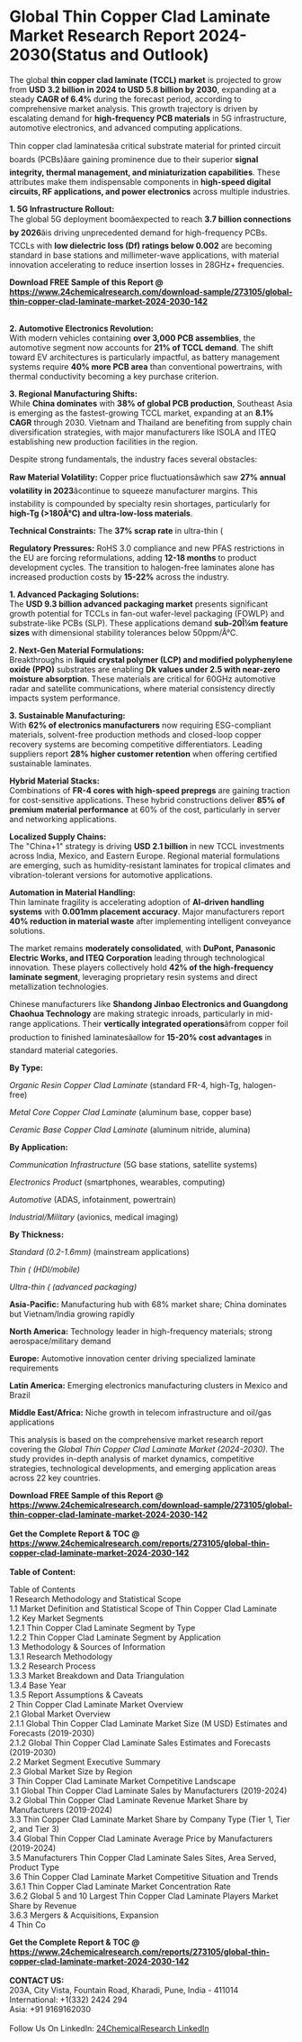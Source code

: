 <h1>Global Thin Copper Clad Laminate Market Research Report 2024-2030(Status and Outlook)</h1><p>The global <strong>thin copper clad laminate (TCCL) market</strong> is projected to grow from <strong>USD 3.2 billion in 2024 to USD 5.8 billion by 2030</strong>, expanding at a steady <strong>CAGR of 6.4%</strong> during the forecast period, according to comprehensive market analysis. This growth trajectory is driven by escalating demand for <strong>high-frequency PCB materials</strong> in 5G infrastructure, automotive electronics, and advanced computing applications.</p><p>Thin copper clad laminatesâa critical substrate material for printed circuit boards (PCBs)âare gaining prominence due to their superior <strong>signal integrity, thermal management, and miniaturization capabilities</strong>. These attributes make them indispensable components in <strong>high-speed digital circuits, RF applications, and power electronics</strong> across multiple industries.</p><p><strong>1. 5G Infrastructure Rollout:</strong><br>
The global 5G deployment boomâexpected to reach <strong>3.7 billion connections by 2026</strong>âis driving unprecedented demand for high-frequency PCBs. TCCLs with <strong>low dielectric loss (Df) ratings below 0.002</strong> are becoming standard in base stations and millimeter-wave applications, with material innovation accelerating to reduce insertion losses in 28GHz+ frequencies.</p><div><b>Download FREE Sample of this Report @ 
            <a href="https://www.24chemicalresearch.com/download-sample/273105/global-thin-copper-clad-laminate-market-2024-2030-142">
            https://www.24chemicalresearch.com/download-sample/273105/global-thin-copper-clad-laminate-market-2024-2030-142</a></b></div><br><p><strong>2. Automotive Electronics Revolution:</strong><br>
With modern vehicles containing <strong>over 3,000 PCB assemblies</strong>, the automotive segment now accounts for <strong>21% of TCCL demand</strong>. The shift toward EV architectures is particularly impactful, as battery management systems require <strong>40% more PCB area</strong> than conventional powertrains, with thermal conductivity becoming a key purchase criterion.</p><p><strong>3. Regional Manufacturing Shifts:</strong><br>
While <strong>China dominates</strong> with <strong>38% of global PCB production</strong>, Southeast Asia is emerging as the fastest-growing TCCL market, expanding at an <strong>8.1% CAGR</strong> through 2030. Vietnam and Thailand are benefiting from supply chain diversification strategies, with major manufacturers like ISOLA and ITEQ establishing new production facilities in the region.</p><p>Despite strong fundamentals, the industry faces several obstacles:</p><p><strong>Raw Material Volatility:</strong> Copper price fluctuationsâwhich saw <strong>27% annual volatility in 2023</strong>âcontinue to squeeze manufacturer margins. This instability is compounded by specialty resin shortages, particularly for <strong>high-Tg (&gt;180Â°C) and ultra-low-loss materials</strong>.</p><p><strong>Technical Constraints:</strong> The <strong>37% scrap rate</strong> in ultra-thin (
	</p><p><strong>Regulatory Pressures:</strong> RoHS 3.0 compliance and new PFAS restrictions in the EU are forcing reformulations, adding <strong>12-18 months</strong> to product development cycles. The transition to halogen-free laminates alone has increased production costs by <strong>15-22%</strong> across the industry.</p><p><strong>1. Advanced Packaging Solutions:</strong><br>
The <strong>USD 9.3 billion advanced packaging market</strong> presents significant growth potential for TCCLs in fan-out wafer-level packaging (FOWLP) and substrate-like PCBs (SLP). These applications demand <strong>sub-20Î¼m feature sizes</strong> with dimensional stability tolerances below 50ppm/Â°C.</p><p><strong>2. Next-Gen Material Formulations:</strong><br>
Breakthroughs in <strong>liquid crystal polymer (LCP) and modified polyphenylene oxide (PPO)</strong> substrates are enabling <strong>Dk values under 2.5 with near-zero moisture absorption</strong>. These materials are critical for 60GHz automotive radar and satellite communications, where material consistency directly impacts system performance.</p><p><strong>3. Sustainable Manufacturing:</strong><br>
With <strong>62% of electronics manufacturers</strong> now requiring ESG-compliant materials, solvent-free production methods and closed-loop copper recovery systems are becoming competitive differentiators. Leading suppliers report <strong>28% higher customer retention</strong> when offering certified sustainable laminates.</p><p><strong>Hybrid Material Stacks:</strong><br>
	Combinations of <strong>FR-4 cores with high-speed prepregs</strong> are gaining traction for cost-sensitive applications. These hybrid constructions deliver <strong>85% of premium material performance</strong> at 60% of the cost, particularly in server and networking applications.</p><p><strong>Localized Supply Chains:</strong><br>
	The "China+1" strategy is driving <strong>USD 2.1 billion</strong> in new TCCL investments across India, Mexico, and Eastern Europe. Regional material formulations are emerging, such as humidity-resistant laminates for tropical climates and vibration-tolerant versions for automotive applications.</p><p><strong>Automation in Material Handling:</strong><br>
	Thin laminate fragility is accelerating adoption of <strong>AI-driven handling systems</strong> with <strong>0.001mm placement accuracy</strong>. Major manufacturers report <strong>40% reduction in material waste</strong> after implementing intelligent conveyance solutions.</p><p>The market remains <strong>moderately consolidated</strong>, with <strong>DuPont, Panasonic Electric Works, and ITEQ Corporation</strong> leading through technological innovation. These players collectively hold <strong>42% of the high-frequency laminate segment</strong>, leveraging proprietary resin systems and direct metallization technologies.</p><p>Chinese manufacturers like <strong>Shandong Jinbao Electronics and Guangdong Chaohua Technology</strong> are making strategic inroads, particularly in mid-range applications. Their <strong>vertically integrated operations</strong>âfrom copper foil production to finished laminatesâallow for <strong>15-20% cost advantages</strong> in standard material categories.</p><p><strong>By Type:</strong></p><p><em>Organic Resin Copper Clad Laminate</em> (standard FR-4, high-Tg, halogen-free)</p><p><em>Metal Core Copper Clad Laminate</em> (aluminum base, copper base)</p><p><em>Ceramic Base Copper Clad Laminate</em> (aluminum nitride, alumina)</p><p><strong>By Application:</strong></p><p><em>Communication Infrastructure</em> (5G base stations, satellite systems)</p><p><em>Electronics Product</em> (smartphones, wearables, computing)</p><p><em>Automotive</em> (ADAS, infotainment, powertrain)</p><p><em>Industrial/Military</em> (avionics, medical imaging)</p><p><strong>By Thickness:</strong></p><p><em>Standard (0.2-1.6mm)</em> (mainstream applications)</p><p><em>Thin ( (HDI/mobile)</em></p><p><em>Ultra-thin ( (advanced packaging)</em></p><p><strong>Asia-Pacific:</strong> Manufacturing hub with 68% market share; China dominates but Vietnam/India growing rapidly</p><p><strong>North America:</strong> Technology leader in high-frequency materials; strong aerospace/military demand</p><p><strong>Europe:</strong> Automotive innovation center driving specialized laminate requirements</p><p><strong>Latin America:</strong> Emerging electronics manufacturing clusters in Mexico and Brazil</p><p><strong>Middle East/Africa:</strong> Niche growth in telecom infrastructure and oil/gas applications</p><p>This analysis is based on the comprehensive market research report covering the <em>Global Thin Copper Clad Laminate Market (2024-2030)</em>. The study provides in-depth analysis of market dynamics, competitive strategies, technological developments, and emerging application areas across 22 key countries.
</p><div><b>Download FREE Sample of this Report @ 
            <a href="https://www.24chemicalresearch.com/download-sample/273105/global-thin-copper-clad-laminate-market-2024-2030-142">
            https://www.24chemicalresearch.com/download-sample/273105/global-thin-copper-clad-laminate-market-2024-2030-142</a></b></div><br><div><b>Get the Complete Report & TOC @ 
            <a href="https://www.24chemicalresearch.com/reports/273105/global-thin-copper-clad-laminate-market-2024-2030-142">
            https://www.24chemicalresearch.com/reports/273105/global-thin-copper-clad-laminate-market-2024-2030-142</a></b></div><br>
            <b>Table of Content:</b><p>Table of Contents<br />
1 Research Methodology and Statistical Scope<br />
1.1 Market Definition and Statistical Scope of Thin Copper Clad Laminate<br />
1.2 Key Market Segments<br />
1.2.1 Thin Copper Clad Laminate Segment by Type<br />
1.2.2 Thin Copper Clad Laminate Segment by Application<br />
1.3 Methodology & Sources of Information<br />
1.3.1 Research Methodology<br />
1.3.2 Research Process<br />
1.3.3 Market Breakdown and Data Triangulation<br />
1.3.4 Base Year<br />
1.3.5 Report Assumptions & Caveats<br />
2 Thin Copper Clad Laminate Market Overview<br />
2.1 Global Market Overview<br />
2.1.1 Global Thin Copper Clad Laminate Market Size (M USD) Estimates and Forecasts (2019-2030)<br />
2.1.2 Global Thin Copper Clad Laminate Sales Estimates and Forecasts (2019-2030)<br />
2.2 Market Segment Executive Summary<br />
2.3 Global Market Size by Region<br />
3 Thin Copper Clad Laminate Market Competitive Landscape<br />
3.1 Global Thin Copper Clad Laminate Sales by Manufacturers (2019-2024)<br />
3.2 Global Thin Copper Clad Laminate Revenue Market Share by Manufacturers (2019-2024)<br />
3.3 Thin Copper Clad Laminate Market Share by Company Type (Tier 1, Tier 2, and Tier 3)<br />
3.4 Global Thin Copper Clad Laminate Average Price by Manufacturers (2019-2024)<br />
3.5 Manufacturers Thin Copper Clad Laminate Sales Sites, Area Served, Product Type<br />
3.6 Thin Copper Clad Laminate Market Competitive Situation and Trends<br />
3.6.1 Thin Copper Clad Laminate Market Concentration Rate<br />
3.6.2 Global 5 and 10 Largest Thin Copper Clad Laminate Players Market Share by Revenue<br />
3.6.3 Mergers & Acquisitions, Expansion<br />
4 Thin Co</p><div><b>Get the Complete Report & TOC @ 
            <a href="https://www.24chemicalresearch.com/reports/273105/global-thin-copper-clad-laminate-market-2024-2030-142">
            https://www.24chemicalresearch.com/reports/273105/global-thin-copper-clad-laminate-market-2024-2030-142</a></b></div><br><b>CONTACT US:</b><br>
            203A, City Vista, Fountain Road, Kharadi, Pune, India - 411014<br>
            International: +1(332) 2424 294<br>
            Asia: +91 9169162030 <br><br>
            Follow Us On LinkedIn: <a href="https://www.linkedin.com/company/24chemicalresearch/">24ChemicalResearch LinkedIn</a>